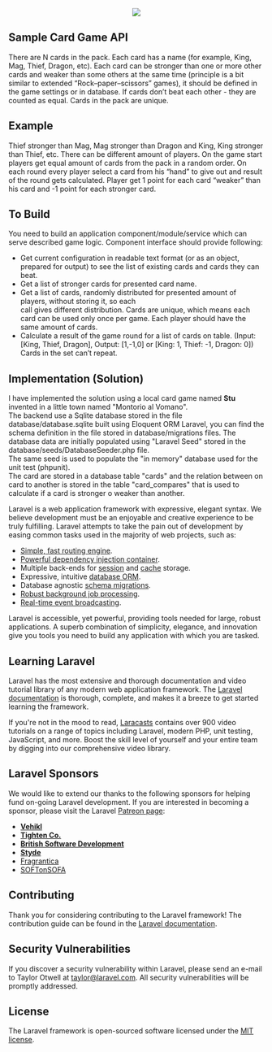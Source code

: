 <p align="center"><img src="https://laravel.com/assets/img/components/logo-laravel.svg"></p>

## Sample Card Game API

There are N cards in the pack. Each card has a name (for example, King, Mag, Thief,
Dragon, etc). Each card can be stronger than one or more other cards and weaker than
some others at the same time (principle is a bit similar to extended “Rock–paper–scissors”
games), it should be defined in the game settings or in database. If cards don’t beat each
other - they are counted as equal. Cards in the pack are unique. 

## Example  
Thief stronger than Mag, Mag stronger than Dragon and King, King stronger than Thief, etc.
There can be different amount of players. On the game start players get equal amount of
cards from the pack in a random order. On each round every player select a card from his
“hand” to give out and result of the round gets calculated.
Player get 1 point for each card “weaker” than his card and -1 point for each stronger card.

## To Build
You need to build an application component/module/service which can serve described game logic.
Component interface should provide following:  
- Get current configuration in readable text format (or as an object, prepared for output) to see the
list of existing cards and cards they can beat.  
- Get a list of stronger cards for presented card name.  
- Get a list of cards, randomly distributed for presented amount of players, without storing it, so each  
call gives different distribution. Cards are unique, which means each card can be used only once
per game. Each player should have the same amount of cards.  
- Calculate a result of the game round for a list of cards on table. (Input: [King, Thief, Dragon],
Output: [1,-1,0] or [King: 1, Thief: -1, Dragon: 0]) Cards in the set can’t repeat.


## Implementation (Solution)
I have implemented the solution using a local card game named **Stu** invented in a little town named "Montorio al Vomano".  
The backend use a Sqlite database stored in the file database/database.sqlite built using Eloquent ORM Laravel, you can find the schema definition in the file 
stored in database/migrations files.
The database data are initially populated using "Laravel Seed" stored in the database/seeds/DatabaseSeeder.php file.  
The same seed is used to populate the "in memory" database used for the unit test (phpunit).  
The card are stored in a database table "cards" and the relation between on card to another is stored in the table "card_compares" that is used to calculate if a card 
is stronger o weaker than another.



Laravel is a web application framework with expressive, elegant syntax. We believe development must be an enjoyable and creative experience to be truly fulfilling. Laravel attempts to take the pain out of development by easing common tasks used in the majority of web projects, such as:

- [Simple, fast routing engine](https://laravel.com/docs/routing).
- [Powerful dependency injection container](https://laravel.com/docs/container).
- Multiple back-ends for [session](https://laravel.com/docs/session) and [cache](https://laravel.com/docs/cache) storage.
- Expressive, intuitive [database ORM](https://laravel.com/docs/eloquent).
- Database agnostic [schema migrations](https://laravel.com/docs/migrations).
- [Robust background job processing](https://laravel.com/docs/queues).
- [Real-time event broadcasting](https://laravel.com/docs/broadcasting).

Laravel is accessible, yet powerful, providing tools needed for large, robust applications. A superb combination of simplicity, elegance, and innovation give you tools you need to build any application with which you are tasked.

## Learning Laravel

Laravel has the most extensive and thorough documentation and video tutorial library of any modern web application framework. The [Laravel documentation](https://laravel.com/docs) is thorough, complete, and makes it a breeze to get started learning the framework.

If you're not in the mood to read, [Laracasts](https://laracasts.com) contains over 900 video tutorials on a range of topics including Laravel, modern PHP, unit testing, JavaScript, and more. Boost the skill level of yourself and your entire team by digging into our comprehensive video library.

## Laravel Sponsors

We would like to extend our thanks to the following sponsors for helping fund on-going Laravel development. If you are interested in becoming a sponsor, please visit the Laravel [Patreon page](http://patreon.com/taylorotwell):

- **[Vehikl](http://vehikl.com)**
- **[Tighten Co.](https://tighten.co)**
- **[British Software Development](https://www.britishsoftware.co)**
- **[Styde](https://styde.net)**
- [Fragrantica](https://www.fragrantica.com)
- [SOFTonSOFA](https://softonsofa.com/)

## Contributing

Thank you for considering contributing to the Laravel framework! The contribution guide can be found in the [Laravel documentation](http://laravel.com/docs/contributions).

## Security Vulnerabilities

If you discover a security vulnerability within Laravel, please send an e-mail to Taylor Otwell at taylor@laravel.com. All security vulnerabilities will be promptly addressed.

## License

The Laravel framework is open-sourced software licensed under the [MIT license](http://opensource.org/licenses/MIT).
